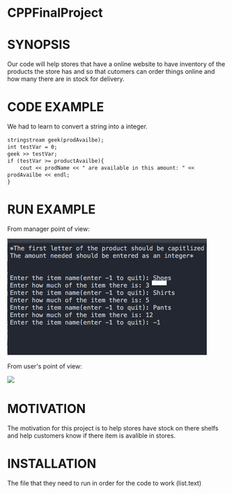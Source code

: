 # CPPFinalProject




# SYNOPSIS

Our code will help stores that have a online website to have inventory of the products the store has and so that 
cutomers can order things online and how many there are in stock for delivery.


# CODE EXAMPLE	
We had to learn to convert a string into a integer.
```
stringstream geek(prodAvailbe);
int testVar = 0;
geek >> testVar;
if (testVar >= productAvailbe){
	cout << prodName << " are available in this amount: " << prodAvailbe << endl;
}
```


# RUN EXAMPLE 
From manager point of view:
<p><img src="example.png" /></p>

From user's point of view:
<p><img src="Usejr.png" /></p>

# MOTIVATION
The motivation for this project is to help stores have stock on there shelfs and help customers 
know if there item is avalible in stores.


# INSTALLATION
The file that they need to run in order for the code to work (list.text)



